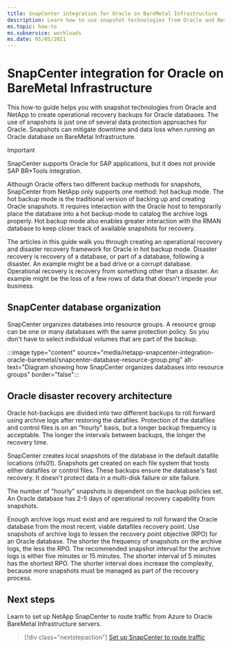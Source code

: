 ```yaml
---
title: SnapCenter integration for Oracle on BareMetal Infrastructure 
description: Learn how to use snapshot technologies from Oracle and NetApp to create operational recovery backups for Oracle databases on BareMetal Infrastructure.
ms.topic: how-to
ms.subservice: workloads
ms.date: 05/05/2021
---
```


# SnapCenter integration for Oracle on BareMetal Infrastructure

This how-to guide helps you with snapshot technologies from Oracle and NetApp to create operational recovery backups for Oracle databases. The use of snapshots is just one of several data protection approaches for Oracle. Snapshots can mitigate downtime and data loss when running an Oracle database on BareMetal Infrastructure. 

>[!IMPORTANT]
>SnapCenter supports Oracle for SAP applications, but it does not provide SAP BR\*Tools integration.

Although Oracle offers two different backup methods for snapshots, SnapCenter from NetApp only supports one method: hot backup mode. The hot backup mode is the traditional version of backing up and creating Oracle snapshots. It requires interaction with the Oracle host to temporarily place the database into a hot backup mode to catalog the archive logs properly. Hot backup mode also enables greater interaction with the RMAN database to keep closer track of available snapshots for recovery. 

The articles in this guide walk you through creating an operational recovery and disaster recovery framework for Oracle in hot backup mode. Disaster recovery is recovery of a database, or part of a database, following a disaster. An example might be a bad drive or a corrupt database. Operational recovery is recovery from something other than a disaster. An example might be the loss of a few rows of data that doesn't impede your business.

## SnapCenter database organization
SnapCenter organizes databases into resource groups. A resource group can be one or many databases with the same protection policy. So you don't have to select  individual volumes that are part of the backup.

:::image type="content" source="media/netapp-snapcenter-integration-oracle-baremetal/snapcenter-database-resource-group.png" alt-text="Diagram showing how SnapCenter organizes databases into resource groups" border="false":::

## Oracle disaster recovery architecture

Oracle hot-backups are divided into two different backups to roll forward using archive logs after restoring the datafiles. Protection of the datafiles and control files is on an "hourly" basis, but a longer backup frequency is acceptable. The longer the intervals between backups, the longer the recovery time.  

SnapCenter creates local snapshots of the database in the default datafile locations (nfs01). Snapshots get created on each file system that hosts either datafiles or control files. These backups ensure the database's fast recovery. It doesn't protect data in a multi-disk failure or site failure. 

The number of "hourly" snapshots is dependent on the backup policies set. An Oracle database has 2-5 days of operational recovery capability from snapshots.
 
Enough archive logs must exist and are required to roll forward the Oracle database from the most recent, viable datafiles recovery point. Use snapshots of archive logs to lessen the recovery point objective (RPO) for an Oracle database. The shorter the frequency of snapshots on the archive logs, the less the RPO. The recommended snapshot interval for the archive logs is either five minutes or 15 minutes. The shorter interval of 5 minutes has the shortest RPO.  The shorter interval does increase the complexity, because more snapshots must be managed as part of the recovery process.

## Next steps

Learn to set up NetApp SnapCenter to route traffic from Azure to Oracle BareMetal Infrastructure servers.

> [!div class="nextstepaction"]
> [Set up SnapCenter to route traffic](set-up-snapcenter-to-route-traffic.md)
